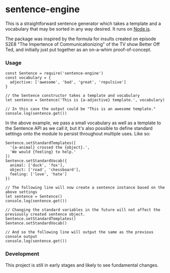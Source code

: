 # sentence-engine
This is a straightforward sentence generator which takes a template and a vocabulary that may be sorted in any way desired. It runs on [Node.js](https://nodejs.org/).

The package was inspired by the formula for insults created on episode S2E8 "The Impertence of Communicationizing" of the TV show Better Off Ted, and initially just put together as an on-a-whim proof-of-concept.

### Usage
```
const Sentence = require('sentence-engine')
const vocabulary = {
  adjective: ['awesome', 'bad', 'great', 'repulsive']
}

// the Sentence constructor takes a template and vocabulary
let sentence = Sentence('This is {a-adjective} template.', vocabulary)

// In this case the output could be "This is an awesome template."
console.log(sentence.get())
```
In the above example, we pass a small vocabulary as well as a template to the Sentence API as we call it, but it's also possible to define standard settings onto the module to persist throughout multiple uses. Like so: 
```
Sentence.setStandardTemplates([
  '{a-animal} crossed the {object}.',
  'We would {feeling} to help.'
])
Sentence.setStandardVocab({
  animal: ['duck', 'fox'],
  object: ['road', 'chessboard'],
  feeling: ['love', 'hate']
})

// The following line will now create a sentence instance based on the above settings
let sentence = Sentence()
console.log(sentence.get())

// Changing the standard variables in the future will not affect the previously created sentence object. 
Sentence.setStandardTemplates()
Sentence.setStandardVocab()

// And so the following line will output the same as the previous console output
console.log(sentence.get())
```

### Development
This project is still in early stages and likely to see fundamental changes. 
